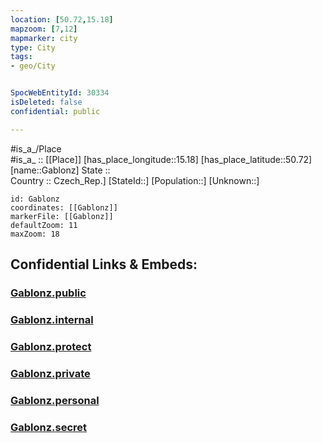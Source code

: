```yaml
---
location: [50.72,15.18] 
mapzoom: [7,12] 
mapmarker: city 
type: City
tags:
- geo/City


SpocWebEntityId: 30334
isDeleted: false
confidential: public

---
```

#is_a_/Place  
#is_a_ :: [[Place]] 
[has_place_longitude::15.18] 
[has_place_latitude::50.72] 
[name::Gablonz] 
State ::  
Country :: Czech_Rep.] 
[StateId::] 
[Population::] 
[Unknown::] 


```leaflet
id: Gablonz
coordinates: [[Gablonz]] 
markerFile: [[Gablonz]] 
defaultZoom: 11 
maxZoom: 18
```


## Confidential Links & Embeds: 

### [Gablonz.public](/_public/\Earth\Continent\Europe\Europe~Central\Czech_Republic\regions~Czech_Republic\Liberecký\CityGablonz.public.md) 

### [Gablonz.internal](/_internal/\Earth\Continent\Europe\Europe~Central\Czech_Republic\regions~Czech_Republic\Liberecký\CityGablonz.internal.md) 

### [Gablonz.protect](/_protect/\Earth\Continent\Europe\Europe~Central\Czech_Republic\regions~Czech_Republic\Liberecký\CityGablonz.protect.md) 

### [Gablonz.private](/_private/\Earth\Continent\Europe\Europe~Central\Czech_Republic\regions~Czech_Republic\Liberecký\CityGablonz.private.md) 

### [Gablonz.personal](/_personal/\Earth\Continent\Europe\Europe~Central\Czech_Republic\regions~Czech_Republic\Liberecký\CityGablonz.personal.md) 

### [Gablonz.secret](/_secret/\Earth\Continent\Europe\Europe~Central\Czech_Republic\regions~Czech_Republic\Liberecký\CityGablonz.secret.md)

